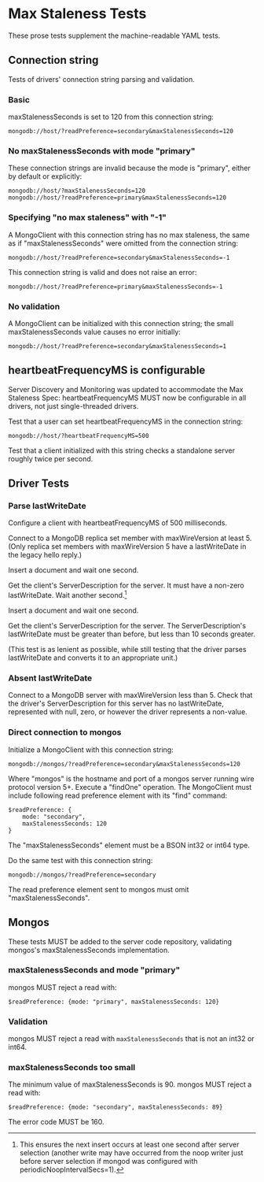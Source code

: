 # Max Staleness Tests

These prose tests supplement the machine-readable YAML tests.

## Connection string

Tests of drivers' connection string parsing and validation.

### Basic

maxStalenessSeconds is set to 120 from this connection string:

```
mongodb://host/?readPreference=secondary&maxStalenessSeconds=120
```

### No maxStalenessSeconds with mode "primary"

These connection strings are invalid because the mode is "primary", either by default or explicitly:

```
mongodb://host/?maxStalenessSeconds=120
mongodb://host/?readPreference=primary&maxStalenessSeconds=120
```

### Specifying "no max staleness" with "-1"

A MongoClient with this connection string has no max staleness, the same as if "maxStalenessSeconds" were omitted from
the connection string:

```
mongodb://host/?readPreference=secondary&maxStalenessSeconds=-1
```

This connection string is valid and does not raise an error:

```
mongodb://host/?readPreference=primary&maxStalenessSeconds=-1
```

### No validation

A MongoClient can be initialized with this connection string; the small maxStalenessSeconds value causes no error
initially:

```
mongodb://host/?readPreference=secondary&maxStalenessSeconds=1
```

## heartbeatFrequencyMS is configurable

Server Discovery and Monitoring was updated to accommodate the Max Staleness Spec: heartbeatFrequencyMS MUST now be
configurable in all drivers, not just single-threaded drivers.

Test that a user can set heartbeatFrequencyMS in the connection string:

```
mongodb://host/?heartbeatFrequencyMS=500
```

Test that a client initialized with this string checks a standalone server roughly twice per second.

## Driver Tests

### Parse lastWriteDate

Configure a client with heartbeatFrequencyMS of 500 milliseconds.

Connect to a MongoDB replica set member with maxWireVersion at least 5. (Only replica set members with maxWireVersion 5
have a lastWriteDate in the legacy hello reply.)

Insert a document and wait one second.

Get the client's ServerDescription for the server. It must have a non-zero lastWriteDate. Wait another second.[^1]

Insert a document and wait one second.

Get the client's ServerDescription for the server. The ServerDescription's lastWriteDate must be greater than before,
but less than 10 seconds greater.

(This test is as lenient as possible, while still testing that the driver parses lastWriteDate and converts it to an
appropriate unit.)

### Absent lastWriteDate

Connect to a MongoDB server with maxWireVersion less than 5. Check that the driver's ServerDescription for this server
has no lastWriteDate, represented with null, zero, or however the driver represents a non-value.

### Direct connection to mongos

Initialize a MongoClient with this connection string:

```
mongodb://mongos/?readPreference=secondary&maxStalenessSeconds=120
```

Where "mongos" is the hostname and port of a mongos server running wire protocol version 5+. Execute a "findOne"
operation. The MongoClient must include following read preference element with its "find" command:

```
$readPreference: {
    mode: "secondary",
    maxStalenessSeconds: 120
}
```

The "maxStalenessSeconds" element must be a BSON int32 or int64 type.

Do the same test with this connection string:

```
mongodb://mongos/?readPreference=secondary
```

The read preference element sent to mongos must omit "maxStalenessSeconds".

## Mongos

These tests MUST be added to the server code repository, validating mongos's maxStalenessSeconds implementation.

### maxStalenessSeconds and mode "primary"

mongos MUST reject a read with:

```
$readPreference: {mode: "primary", maxStalenessSeconds: 120}
```

### Validation

mongos MUST reject a read with `maxStalenessSeconds` that is not an int32 or int64.

### maxStalenessSeconds too small

The minimum value of maxStalenessSeconds is 90. mongos MUST reject a read with:

```
$readPreference: {mode: "secondary", maxStalenessSeconds: 89}
```

The error code MUST be 160.

[^1]: This ensures the next insert occurs at least one second after server selection (another write may have occurred from
    the noop writer just before server selection if mongod was configured with periodicNoopIntervalSecs=1).
